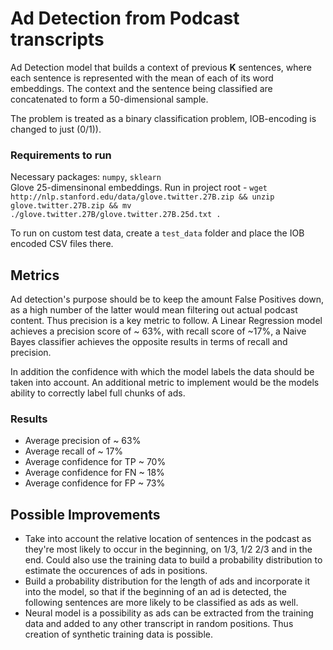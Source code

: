 # Ad Detection from Podcast transcripts

Ad Detection model that builds a context of previous **K** sentences, where each sentence is represented with the mean of each of its word embeddings. The context and the sentence being classified are concatenated to form a 50-dimensional sample.

The problem is treated as a binary classification problem, IOB-encoding is changed to just (0/1)).

### Requirements to run

Necessary packages: `numpy`, `sklearn`  
Glove 25-dimensinonal embeddings. Run in project root - `wget http://nlp.stanford.edu/data/glove.twitter.27B.zip && unzip glove.twitter.27B.zip && mv ./glove.twitter.27B/glove.twitter.27B.25d.txt .`

To run on custom test data, create a `test_data` folder and place the IOB encoded CSV files there.

## Metrics

Ad detection's purpose should be to keep the amount False Positives down, as a high number of the latter would mean filtering out actual podcast content. Thus precision is a key metric to follow. A Linear Regression model achieves a precision score of ~ 63%, with recall score of ~17%, a Naive Bayes classifier achieves the opposite results in terms of recall and precision.

In addition the confidence with which the model labels the data should be taken into account. An additional metric to implement would be the models ability to correctly label full chunks of ads.

### Results

- Average precision of ~ 63%
- Average recall of ~ 17%
- Average confidence for TP ~ 70%
- Average confidence for FN ~ 18%
- Average confidence for FP ~ 73%

## Possible Improvements

- Take into account the relative location of sentences in the podcast as they're most likely to occur in the beginning, on 1/3, 1/2 2/3 and in the end. Could also use the training data to build a probability distribution to estimate the occurences of ads in positions.
- Build a probability distribution for the length of ads and incorporate it into the model, so that if the beginning of an ad is detected, the following sentences are more likely to be classified as ads as well.
- Neural model is a possibility as ads can be extracted from the training data and added to any other transcript in random positions. Thus creation of synthetic training data is possible.
